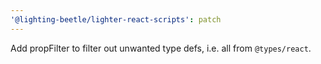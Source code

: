 ```yaml
---
'@lighting-beetle/lighter-react-scripts': patch
---
```


Add propFilter to filter out unwanted type defs, i.e. all from `@types/react`.
